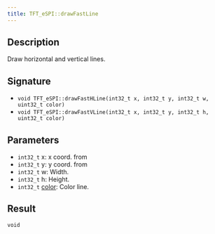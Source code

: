 ```yaml
---
title: TFT_eSPI::drawFastLine
---
```


## Description

Draw horizontal and vertical lines.

## Signature

* `void TFT_eSPI::drawFastHLine(int32_t x, int32_t y, int32_t w, uint32_t color)`
* `void TFT_eSPI::drawFastVLine(int32_t x, int32_t y, int32_t h, uint32_t color)`

## Parameters

* `int32_t` x: x coord. from
* `int32_t` y: y coord. from
* `int32_t` w: Width.
* `int32_t` h: Height.
* `int32_t` [color](../colors.md): Color line.

## Result

`void`

<!--
## Example

Cpp example of method in the context. Including all needed `#include`

``` cpp
#include <TFT_eSPI.h>

```
-->